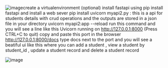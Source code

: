 ![image](https://github.com/user-attachments/assets/238f07ab-0f31-49ef-b968-f5aa2d308523)create a virtualenvironment (optional)
install fastapi using pip install fastapi
and install a web sever pip install uvicorn
myapi2.py : this is a api for students details with crud operations and the outputs are stored in a json file in your directory
uvicorn myapi2:app --reload run this command and you will see a line like this  Uvicorn running on http://127.0.0.1:8000 (Press CTRL+C to quit) copy and paste this port in the browser
http://127.0.0.1:8000/docs type docs next to the port and you will see a beatiful ui like this where you can add a student , view a student by student_id , update a student record and delete a student record

![image](https://github.com/user-attachments/assets/826eb48e-20aa-458c-b3b3-2e03ca468d1f)
